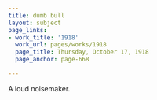 ```yaml
---
title: dumb bull
layout: subject
page_links:
- work_title: '1918'
  work_url: pages/works/1918
  page_title: Thursday, October 17, 1918
  page_anchor: page-668

---
```

<p>A loud noisemaker.</p>